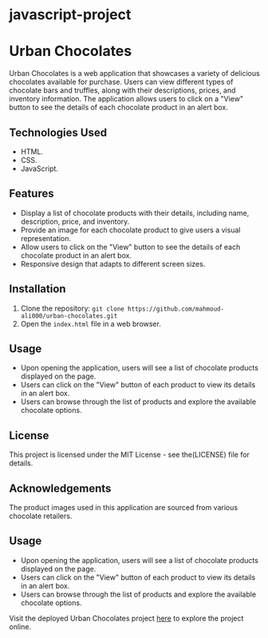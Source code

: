 # javascript-project
# Urban Chocolates

Urban Chocolates is a web application that showcases a variety of delicious chocolates available for purchase. Users can view different types of chocolate bars and truffles, along with their descriptions, prices, and inventory information. The application allows users to click on a "View" button to see the details of each chocolate product in an alert box.

## Technologies Used

- HTML.
- CSS.
- JavaScript.

## Features

- Display a list of chocolate products with their details, including name, description, price, and inventory.
- Provide an image for each chocolate product to give users a visual representation.
- Allow users to click on the "View" button to see the details of each chocolate product in an alert box.
- Responsive design that adapts to different screen sizes.

## Installation

1. Clone the repository: `git clone https://github.com/mahmoud-ali000/urban-chocolates.git`
2. Open the `index.html` file in a web browser.

## Usage

- Upon opening the application, users will see a list of chocolate products displayed on the page.
- Users can click on the "View" button of each product to view its details in an alert box.
- Users can browse through the list of products and explore the available chocolate options.

## License

This project is licensed under the MIT License - see the(LICENSE) file for details.

## Acknowledgements

The product images used in this application are sourced from various chocolate retailers.
## Usage

- Upon opening the application, users will see a list of chocolate products displayed on the page.
- Users can click on the "View" button of each product to view its details in an alert box.
- Users can browse through the list of products and explore the available chocolate options.

Visit the deployed Urban Chocolates project [here](https://github.com/mahmoud-ali000/javascript-project) to explore the project online.


